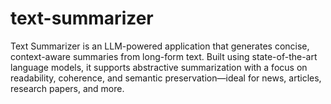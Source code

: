 # text-summarizer
Text Summarizer is an LLM-powered application that generates concise, context-aware summaries from long-form text. Built using state-of-the-art language models, it supports abstractive summarization with a focus on readability, coherence, and semantic preservation—ideal for news, articles, research papers, and more.
